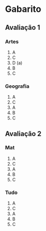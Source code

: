 # Gabarito 
## Avaliação 1
### Artes
1. A
2. C
3. D (a)
4. B
5. C

### Geografia
1. A
2. C
3. A
4. B
5. C
## Avaliação 2
### Mat
1. A
2. C
3. A
4. B
5. C

### Tudo
1. A
2. C
3. A
4. B
5. C
